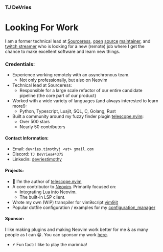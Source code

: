 ### TJ DeVries

# Looking For Work

I am a former technical lead at
  [Sourceress](https://www.sourceress.com/),
  [open](https://github.com/neovim/neovim)
  [source](https://github.com/nvim-telescope/telescope.nvim)
  [maintainer](https://github.com/tjdevries/config_manager), and
  [twitch streamer](https://twitch.tv/teej_dv)
who is looking for a new (remote) job where I get the chance to make excellent software
and learn new things.


### Credentials:

- Experience working remotely with an asynchronous team.
  - Not only professionally, but also on Neovim
- Technical lead at Sourceress:
  - Responsible for a large scale refactor of our entire candidate pipeline (the core part of our product)
- Worked with a wide variety of languages (and always interested to learn more!):
  - Python, Typescript, Luajit, SQL, C, Golang, Rust
- Built a community around my fuzzy finder plugin [telescope.nvim](https://github.com/nvim-telescope/telescope.nvim):
  - Over 500 stars
  - Nearly 50 contributors


#### Contact Information:
- Email: `devries.timothyj <at> gmail.com`
- Discord: `TJ DeVries#4375`
- Linkedin: [devriestimothy](https://www.linkedin.com/in/devriestimothy/)


#### Projects:

- 🔭 I’m the author of [telescope.nvim](https://github.com/nvim-lua/telescope.nvim)
- A core contributor to [Neovim](https://github.com/neovim/neovim). Primarily focused on:
    - Integrating Lua into Neovim.
    - The built-in LSP client.
- Wrote my own (WIP) transpiler for vim9script [vim9jit](https://github.com/tjdevries/vim9jit)
- Popular dotfile configuration / examples for my [configuration_manager](https://github.com/tjdevries/config_manager)


#### Sponsor:

I like making plugins and making Neovim work better for me & as many people as I can :grin:.
You can sponsor my work [here](https://github.com/sponsors/tjdevries).


- ⚡ Fun fact: I like to play the marimba!

<!--
btw, if you're reading this, then you should definitely hire me.
-->
